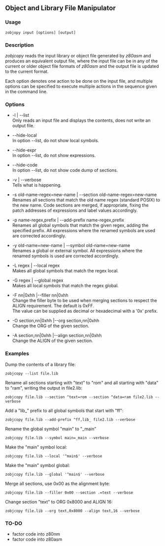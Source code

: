 ## Object and Library File Manipulator

### Usage

    zobjopy input [options] [output]

### Description

*zobjcopy* reads the input library or object file generated by *z80asm* and produces an equivalent output file,
where the input file can be in any of the current or older object file formats of *z80asm* and the output file is
updated to the current format.

Each option denotes one action to be done on the input file, and multiple options can be specified to execute multiple
actions in the sequence given in the command line.

### Options

* -l | --list  
  Only reads an input file and displays the contents, does not write an output file.

* --hide-local  
  In option --list, do not show local symbols.

* --hide-expr  
  In option --list, do not show expressions.

* --hide-code  
  In option --list, do not show code dump of sections.

* -v | --verbose  
  Tells what is happening.

* -s old-name-regex=new-name | --section old-name-regex=new-name  
  Renames all sections that match the old name regex (standard POSIX) to the new name. Code sections are merged,
  if appropriate, fixing the patch addresses of expressions and label values accordingly.

* -p name-regex,prefix | --add-prefix name-regex,prefix  
  Renames all global symbols that match the given regex, adding the specified prefix. All expressions where the
  renamed symbols are used are corrected accordingly.

* -y old-name=new-name | --symbol old-name=new-name  
  Renames a global or external symbol. All expressions where the renamed symbols is used are corrected accordingly.

* -L regex | --local regex  
  Makes all global symbols that match the regex local.

* -G regex | --global regex  
  Makes all local symbols that match the regex global.

* -F nn|0xhh |--filler nn|0xhh  
  Change the filler byte to be used when merging sections to respect the ALIGN requirement. The default is 0xFF.  
  The value can be supplied as decimal or hexadecimal with a '0x' prefix.

* -O section,nn|0xhh |--org section,nn|0xhh  
  Change the ORG of the given section.

* -A section,nn|0xhh |--align section,nn|0xhh  
  Change the ALIGN of the given section.

### Examples

Dump the contents of a library file:
```
zobjcopy --list file.lib
```

Rename all sections starting with "text" to "rom" and all starting with "data" to "ram", writing the output in file2.lib:
```
zobjcopy file.lib --section ^text=rom --section ^data=ram file2.lib --verbose
```

Add a "lib_" prefix to all global symbols that start with "ff":
```
zobjcopy file.lib --add-prefix ^ff,lib_ file2.lib --verbose
```

Rename the global symbol "main" to "_main"
```
zobjcopy file.lib --symbol main=_main --verbose
```

Make the "main" symbol local:
```
zobjcopy file.lib --local '^main$' --verbose
```

Make the "main" symbol global:
```
zobjcopy file.lib --global '^main$' --verbose
```

Merge all sections, use 0x00 as the alignment byte:
```
zobjcopy file.lib --filler 0x00 --section .=text --verbose
```

Change section "text" to ORG 0x8000 and ALIGN 16:
```
zobjcopy file.lib --org text,0x8000 --align text,16 --verbose
```

### TO-DO

* factor code into z80nm
* factor code into z80asm

